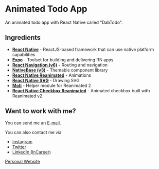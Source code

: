 # Animated Todo App

An animated todo app with React Native called "DabTodo".

## Ingredients

- [**React Native**](https://reactnative.dev/) - 
  ReactJS-based framework that can use native platform capabilities
- [**Expo**](https://expo.dev/) - 
  Toolset for building and delivering RN apps
- [**React Navigation (v6)**](https://reactnavigation.org/) - 
  Routing and navigation
- [**NativeBase (v3)**](https://nativebase.io/) - 
  Themable component library
- [**React Native Reanimated**](https://github.com/software-mansion/react-native-reanimated/) - 
  Animations
- [**React Native SVG**](https://github.com/react-native-svg/react-native-svg) - 
  Drawing SVG
- [**Moti**](https://moti.fyi/) - 
  Helper module for Reanimated 2
- [**React Native Checkbox Reanimated**](https://github.com/craftzdog/react-native-checkbox-reanimated) - 
  Animated checkbox built with Reanimated v2

## Want to work with me?

You can send me an [E-mail](mailto:dieboldhan123@gmail.com).

You can also contact me via 
- [Instagram](https://www.instagram.com/dabaz_luvs_hot_girls/)
- [Twitter](https://twitter.com/dab_az/)
- [LinkedIn (InCareer)](https://www.linkedin.cn/incareer/in/diebold-dai-816814177)

[Personal Website](https://dabaz.vercel.app)
